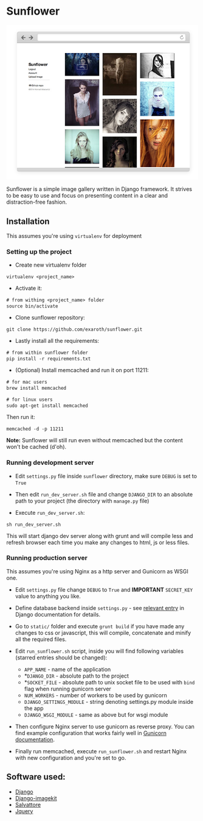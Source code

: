 # Sunflower

![](sunflower_thumb.jpg)

Sunflower is a simple image gallery written in Django framework. It strives to
be easy to use and focus on presenting content in a clear and distraction-free fashion.


## Installation

This assumes you're using `virtualenv` for deployment

### Setting up the project

* Create new virtualenv folder
```shell
virtualenv <project_name>
```

* Activate it:
```shell
# from withing <project_name> folder
source bin/activate
```

* Clone sunflower repository:
```shell
git clone https://github.com/exaroth/sunflower.git
```

* Lastly install all the requirements:
```shell
# from within sunflower folder
pip install -r requirements.txt
```

* (Optional) Install memcached and run it on port 11211:
```shell
# for mac users
brew install memcached
```
```shell
# for linux users
sudo apt-get install memcached
```
Then run it:
```shell
memcached -d -p 11211
```

**Note:** Sunflower will still run even without memcached but the content won't be cached (d'oh).

### Running development server

* Edit `settings.py` file inside `sunflower` directory, make sure `DEBUG` is set to `True`


* Then edit `run_dev_server.sh` file and change `DJANGO_DIR` to an absolute path to your project (the directory with `manage.py` file)


* Execute `run_dev_server.sh`:
```shell
sh run_dev_server.sh
```
This will start django dev server along with grunt and will compile less and refresh browser each time you make any changes to html, js or less files.


### Running production server

This assumes you're using Nginx as a http server and Gunicorn as WSGI one.

* Edit `settings.py` file change `DEBUG` to `True` and **IMPORTANT** `SECRET_KEY` value to anything you like.
* Define database backend inside `settings.py` - see [relevant entry](https://docs.djangoproject.com/en/dev/ref/databases/) in Django documentation for details.
* Go to `static/` folder and execute `grunt build` if you have made any changes to css or javascript, this will compile, concatenate and minify all the required files.
* Edit `run_sunflower.sh` script, inside you will find following variables (starred entries should be changed):
    + `APP_NAME` - name of the application
    + *`DJANGO_DIR` - absolute path to the project
    + *`SOCKET_FILE` - absolute path to unix socket file to be used with `bind` flag when running gunicorn server
    + `NUM_WORKERS` - number of workers to be used by gunicorn
    + `DJANGO_SETTINGS_MODULE` - string denoting settings.py module inside the app
    + `DJANGO_WSGI_MODULE` - same as above but for wsgi module

* Then configure Nginx server to use gunicorn as reverse proxy. You can find example configuration that works fairly well in [Gunicorn documentation](http://gunicorn-docs.readthedocs.org/en/latest/deploy.html).
* Finally run memcached, execute `run_sunflower.sh` and restart Nginx with new configuration and you're set to go.

## Software used:

* [Django](https://github.com/django/django)
* [Django-imagekit](https://github.com/django/django)
* [Salvattore](https://github.com/rnmp/salvattore)
* [Jquery](https://github.com/jquery/jquery)
